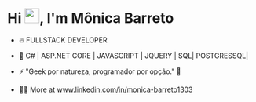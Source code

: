 
<h1 align="left">Hi <img src="https://raw.githubusercontent.com/kaueMarques/kaueMarques/master/hi.gif" height="30px">, I'm Mônica Barreto</h1>

- 🔥 FULLSTACK DEVELOPER

- 🌱   C# | ASP.NET CORE | JAVASCRIPT | JQUERY | SQL| POSTGRESSQL|

- ⚡ "Geek por natureza, programador por opção." 🤯

- 👨‍💻 More at www.linkedin.com/in/monica-barreto1303


<br><br>

